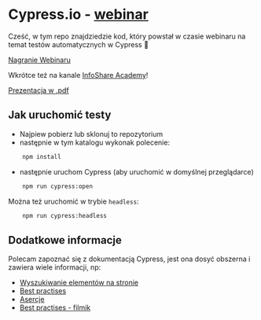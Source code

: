 # Cypress.io - [webinar](https://www.facebook.com/infoshareacademy/videos/559972424930641/)


Cześć, w tym repo znajdziedzie kod, który powstał w czasie webinaru na temat testów automatycznych w Cypress 🙂

[Nagranie Webinaru](https://www.facebook.com/infoshareacademy/videos/559972424930641/)

Wkrótce też na kanale [InfoShare Academy](https://www.youtube.com/channel/UC5wCWXYVEXlQ8Fay9UcF7bw)!

[Prezentacja w .pdf](https://github.com/infoshareacademy/2020-04-28_webinar_Cypress/blob/master/Cypress%20-%20Webinar%202020.pdf)

## Jak uruchomić testy

- Najpiew pobierz lub sklonuj to repozytorium 
- następnie w tym katalogu wykonak polecenie:  
```bash
    npm install
```
- następnie uruchom Cypress (aby uruchomić w domyślnej przeglądarce)
``` bash
    npm run cypress:open
```


Można też uruchomić w trybie `headless`:
```bash 
    npm run cypress:headless
```


## Dodatkowe informacje

Polecam zapoznać się z dokumentacją Cypress, jest ona dosyć obszerna i zawiera wiele informacji, np: 
- [Wyszukiwanie elementów na stronie](https://docs.cypress.io/api/commands/get.html)
- [Best practises](https://docs.cypress.io/guides/references/best-practices.html)
- [Asercje](https://docs.cypress.io/guides/references/assertions.html)
- [Best practises - filmik](https://www.youtube.com/watch?v=5XQOK0v_YRE)
